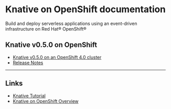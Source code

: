 # Knative on OpenShift documentation


Build and deploy serverless applications using an event-driven infrastructure on Red Hat® OpenShift®


## Knative v0.5.0 on OpenShift
* [Knative v0.5.0 on an OpenShift 4.0 cluster](versions/v050/knative-v050-OCP-4x.md)
* [Release Notes](versions/v050/rn-knative-v050-OCP-4x.md)

--------------
## Links
* [Knative Tutorial](https://redhat-developer-demos.github.io/knative-tutorial)
* [Knative on OpenShift Overview](https://www.openshift.com/learn/topics/knative)
